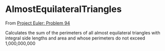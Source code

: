 # AlmostEquilateralTriangles

From [Project Euler: Problem 94](https://projecteuler.net/problem=94)

Calculates the sum of the perimeters of all almost equilateral triangles with integral side lengths and area and whose perimeters do not exceed 1,000,000,000
